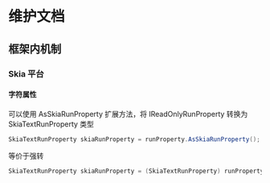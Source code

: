 # 维护文档

## 框架内机制

### Skia 平台

#### 字符属性

可以使用 AsSkiaRunProperty 扩展方法，将 IReadOnlyRunProperty 转换为 SkiaTextRunProperty 类型

```csharp
SkiaTextRunProperty skiaRunProperty = runProperty.AsSkiaRunProperty();
```

等价于强转

```csharp
SkiaTextRunProperty skiaRunProperty = (SkiaTextRunProperty) runProperty;
```
